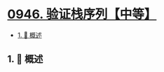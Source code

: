 # [0946. 验证栈序列【中等】](https://github.com/Tdahuyou/TNotes.leetcode/tree/main/notes/0946.%20%E9%AA%8C%E8%AF%81%E6%A0%88%E5%BA%8F%E5%88%97%E3%80%90%E4%B8%AD%E7%AD%89%E3%80%91)

<!-- region:toc -->

- [1. 📝 概述](#1--概述)

<!-- endregion:toc -->

## 1. 📝 概述

